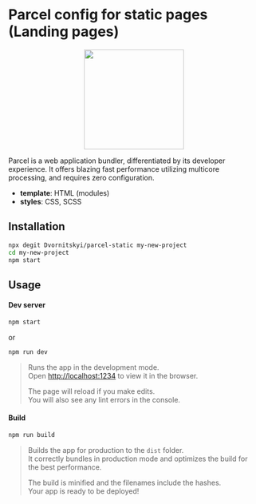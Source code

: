 # Parcel config for static pages (Landing pages)

<div align="center">
  <a href="https://github.com/webpack/webpack">
    <img width="200" height="200" src="https://parceljs.org/assets/logo.svg">
  </a>
</div>

Parcel is a web application bundler, differentiated by its developer experience. It offers blazing fast performance utilizing multicore processing, and requires zero configuration.

- **template**: HTML (modules)
- **styles**: CSS, SCSS

## Installation

```bash
npx degit Dvornitskyi/parcel-static my-new-project
cd my-new-project
npm start
```

## Usage

#### Dev server
```bash
npm start 
```
or
```bash
npm run dev 
```
> Runs the app in the development mode.<br />
> Open [http://localhost:1234](http://localhost:1234) to view it in the browser.
> 
> The page will reload if you make edits.<br />
> You will also see any lint errors in the console.

#### Build
```bash
npm run build 
```

> Builds the app for production to the `dist` folder.<br />
> It correctly bundles in production mode and optimizes the build for the best performance.
>
> The build is minified and the filenames include the hashes.<br />
> Your app is ready to be deployed!

